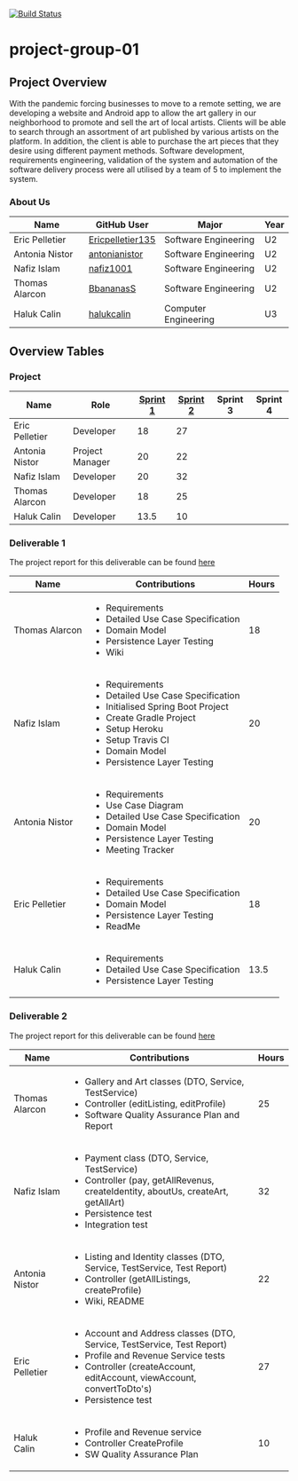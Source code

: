 [![Build Status](https://travis-ci.com/McGill-ECSE321-Fall2020/project-group-01.svg?token=R2qFKvxsdeq9wpiotw7t&branch=master)](https://travis-ci.com/McGill-ECSE321-Fall2020/project-group-01)

# project-group-01
## Project Overview
With the pandemic forcing businesses to move to a remote setting, we are developing a website and Android app to allow the art gallery in our neighborhood to promote and sell the art of local artists. Clients will be able to search through an assortment of art published by various artists on the platform. In addition, the client is able to purchase the art pieces that they desire using different payment methods. Software development, requirements engineering, validation of the system and automation of the software delivery process were all utilised by a team of 5 to implement the system.

### About Us
| Name | GitHub User | Major | Year |
| ------------- | ------------- | ------------- | ------------- |
|Eric Pelletier | [Ericpelletier135](https://github.com/Ericpelletier135) | Software Engineering | U2 |
|Antonia Nistor | [antonianistor](https://github.com/antonianistor) | Software Engineering | U2|
|Nafiz Islam | [nafiz1001](https://github.com/nafiz1001) | Software Engineering | U2 |
|Thomas Alarcon | [BbananasS](https://github.com/BbananasS) | Software Engineering | U2 |
|Haluk Calin | [halukcalin](https://github.com/halukcalin) | Computer Engineering | U3 |

## Overview Tables
### Project
| Name | Role | [Sprint 1](https://github.com/McGill-ECSE321-Fall2020/project-group-01/blob/master/README.md#deliverable-1) | [Sprint 2](https://github.com/McGill-ECSE321-Fall2020/project-group-01/blob/master/README.md#deliverable-2) | Sprint 3 | Sprint 4 |
| ------------- | ------------- | ------------- | ------------- | ------------- | ------------- |
|Eric Pelletier | Developer |18|27
|Antonia Nistor |Project Manager |20|22
|Nafiz Islam | Developer|20|32
|Thomas Alarcon | Developer| 18|25
|Haluk Calin | Developer| 13.5|10

### Deliverable 1

The project report for this deliverable can be found [here](https://github.com/McGill-ECSE321-Fall2020/project-group-01/wiki/Sprint-1)

Name|Contributions|Hours
----|-------------|-----
Thomas Alarcon|<ul><li>Requirements</li> <li>Detailed Use Case Specification</li> <li>Domain Model</li> <li>Persistence Layer Testing</li> <li>Wiki</li></ul>|18
Nafiz Islam|<ul><li>Requirements</li> <li>Detailed Use Case Specification</li><li>Initialised Spring Boot Project</li><li>Create Gradle Project</li><li>Setup Heroku</li><li>Setup Travis CI</li><li>Domain Model</li> <li>Persistence Layer Testing</li>|20
Antonia Nistor|<ul><li>Requirements</li> <li>Use Case Diagram</li> <li>Detailed Use Case Specification</li> <li>Domain Model</li> <li>Persistence Layer Testing</li> <li>Meeting Tracker</li></ul>|20
Eric Pelletier|<ul><li>Requirements</li> <li>Detailed Use Case Specification</li> <li>Domain Model</li> <li>Persistence Layer Testing</li> <li>ReadMe</li> <ul>|18
Haluk Calin|<ul><li>Requirements</li> <li>Detailed Use Case Specification</li> <li>Persistence Layer Testing</li> <ul>|13.5  
  
  ### Deliverable 2

The project report for this deliverable can be found [here](https://github.com/McGill-ECSE321-Fall2020/project-group-01/wiki/Sprint-2)

Name|Contributions|Hours
----|-------------|-----
Thomas Alarcon|<ul><li>Gallery and Art classes (DTO, Service, TestService)</li> <li>Controller (editListing, editProfile)</li> <li>Software Quality Assurance Plan and Report</li></ul>|25
Nafiz Islam|<ul><li>Payment class (DTO, Service, TestService)</li><li>Controller (pay, getAllRevenus, createIdentity, aboutUs, createArt, getAllArt)</li><li> Persistence test </li><li> Integration test|32
Antonia Nistor|<ul><li>Listing and Identity classes (DTO, Service, TestService, Test Report)</li> <li>Controller (getAllListings, createProfile)</li> <li>Wiki, README</li></ul>|22
Eric Pelletier|<ul><li>Account and Address classes (DTO, Service, TestService, Test Report) </li> <li>Profile and Revenue Service tests </li> <li>Controller (createAccount, editAccount, viewAccount, convertToDto's) </li> <li>Persistence test </li></ul>|27
Haluk Calin|<ul><li>Profile and Revenue service </li><li> Controller CreateProfile </li><li> SW Quality Assurance Plan | 10
